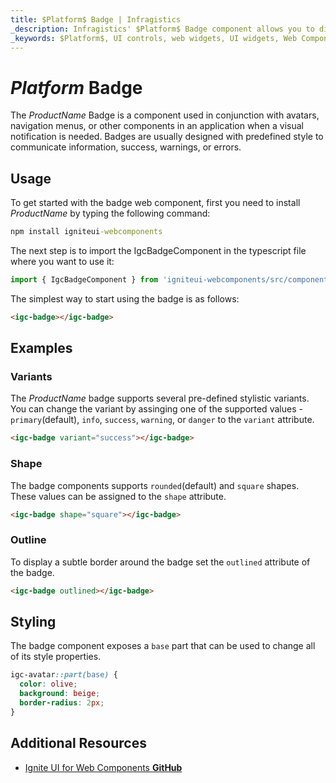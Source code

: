 ```yaml
---
title: $Platform$ Badge | Infragistics
_description: Infragistics' $Platform$ Badge component allows you to display content in a predefined style to decorate other components anywhere in an application.
_keywords: $Platform$, UI controls, web widgets, UI widgets, Web Components, $Platform$ Badge Components, Infragistics
---
```


# $Platform$ Badge

The $ProductName$ Badge is a component used in conjunction with avatars, navigation menus, or other components in an application when a visual notification is needed. Badges are usually designed with predefined style to communicate information, success, warnings, or errors.

## Usage

To get started with the badge web component, first you need to install $ProductName$ by typing the following command:

```cmd
npm install igniteui-webcomponents
```

The next step is to import the IgcBadgeComponent in the typescript file where you want to use it:

```ts
import { IgcBadgeComponent } from 'igniteui-webcomponents/src/components/badge';
```

The simplest way to start using the badge is as follows:

```html
<igc-badge></igc-badge>
```

## Examples

### Variants

The $ProductName$ badge supports several pre-defined stylistic variants. You can change the variant by assinging one of the supported values - `primary`(default), `info`, `success`, `warning`, or `danger` to the `variant` attribute.

```html
<igc-badge variant="success"></igc-badge>
```

<code-view style="height: 150px"
           data-demos-base-url="{environment:dvDemosBaseUrl}"
           iframe-src="{environment:dvDemosBaseUrl}/badge-variants"
           alt="$Platform$ Badge Example"
           github-src="layouts/badge-variants">
</code-view>

### Shape

The badge components supports `rounded`(default) and `square` shapes. These values can be assigned to the `shape` attribute.

```html
<igc-badge shape="square"></igc-badge>
```

<code-view style="height: 150px"
           data-demos-base-url="{environment:dvDemosBaseUrl}"
           iframe-src="{environment:dvDemosBaseUrl}/badge-shape"
           alt="$Platform$ Badge Example"
           github-src="layouts/badge-shape">
</code-view>

### Outline

To display a subtle border around the badge set the `outlined` attribute of the badge.

```html
<igc-badge outlined></igc-badge>
```

<code-view style="height: 150px"
           data-demos-base-url="{environment:dvDemosBaseUrl}"
           iframe-src="{environment:dvDemosBaseUrl}/badge-outlined"
           alt="$Platform$ Badge Example"
           github-src="layouts/badge-outlined">
</code-view>


## Styling

The badge component exposes a `base` part that can be used to change all of its style properties.

```css
igc-avatar::part(base) {
  color: olive;
  background: beige;
  border-radius: 2px;
}
```

## Additional Resources

<div class="divider--half"></div>

* [Ignite UI for Web Components **GitHub**](https://github.com/IgniteUI/igniteui-webcomponents)
